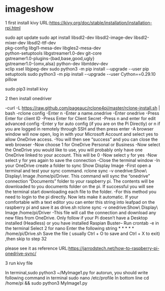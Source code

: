 # imageshow
1 first install kivy
URL:https://kivy.org/doc/stable/installation/installation-rpi.html

sudo apt update
sudo apt install libsdl2-dev libsdl2-image-dev libsdl2-mixer-dev libsdl2-ttf-dev \
   pkg-config libgl1-mesa-dev libgles2-mesa-dev \
   python-setuptools libgstreamer1.0-dev git-core \
   gstreamer1.0-plugins-{bad,base,good,ugly} \
   gstreamer1.0-{omx,alsa} python-dev libmtdev-dev \
   xclip xsel libjpeg-dev
sudo python3 -m pip install --upgrade --user pip setuptools
sudo python3 -m pip install --upgrade --user Cython==0.29.10 pillow

sudo pip3 install kivy

2 then install onedriver

-curl -L https://raw.github.com/pageauc/rclone4pi/master/rclone-install.sh | bash
-rclone config
-Enter n
-Enter a name.onedrive
-Enter onedrive
-Press Enter for client ID
-Press Enter for Client Secret
-Press n and enter for edit advanced config
-Enter y for auto config (if you are on the Pi Directly) or n if you are logged in remotely through SSH and then press enter
-A browser window will now open, log in with your Microsoft Account and select yes to allow OneDrive access.
-You will then see “success” and you can close the web browser
-Now choose 1 for OneDrive Personal or Business
-Now select the OneDrive you would like to use, you will probably only have one OneDrive linked to your account. This will be 0
-Now select y for yes
-Now select y for yes again to save the connection
-Close the terminal window
-In your OneDrive create a folder to sync Show Display Image
-First open a terminal and test your sync command. rclone sync -v onedrive:Show\ Display\ Image /home/pi/Driver. This command will sync the “onedrive” connection “Documents” folder to your raspberry pi. The contents will be downloaded to you documents folder on the pi. If successful you will see the terminal start downloading each file to the folder.
-For this method you need to login to the pi directly. Now lets make it automatic. If your comfortable with a text editor you can enter this string into leafpad on the raspberry pi and save it as drive.sh rclone sync -v onedrive:Show\ Display\ Image /home/pi/Driver
-This file will call the connection and download any new files from OneDrive.
Only follow if your Pi doesn’t have a Desktop installed (Headless) or you have installed Raspian Buster– Run crontab -e  in the terminal
Select 2 for nano
Enter the following string  * * * * * /home/pi/Drive.sh 
Save the file ( usually Ctrl + O to save and Ctrl + X to exit) ,then skip to step 32

please see it as reference
URL:https://jarrodstech.net/how-to-raspberry-pi-onedrive-sync/


3 run kivy file  
 
In terminal,sudo python3 ~/MyImage1.py
for autorun, you should write following command in terminal
sudo nano /etc/profile
In bottom line
cd /home/pi && sudo python3 MyImage1.py




